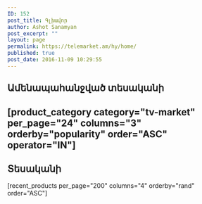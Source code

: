 ```yaml
---
ID: 152
post_title: Գլխավոր
author: Ashot Sanamyan
post_excerpt: ""
layout: page
permalink: https://telemarket.am/hy/home/
published: true
post_date: 2016-11-09 10:29:55
---
```

<h2>Ամենապահանջված տեսականի</h2>
<h2>[product_category category="tv-market" per_page="24" columns="3" orderby="popularity" order="ASC" operator="IN"]</h2>
<h2>Տեսականի</h2>
[recent_products per_page="200" columns="4" orderby="rand" order="ASC"]